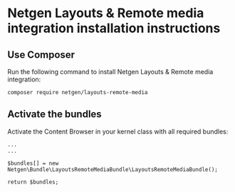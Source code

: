 # Netgen Layouts & Remote media integration installation instructions

## Use Composer

Run the following command to install Netgen Layouts & Remote media integration:

```
composer require netgen/layouts-remote-media
```

## Activate the bundles

Activate the Content Browser in your kernel class with all required bundles:

```
...
...

$bundles[] = new Netgen\Bundle\LayoutsRemoteMediaBundle\LayoutsRemoteMediaBundle();

return $bundles;
```
